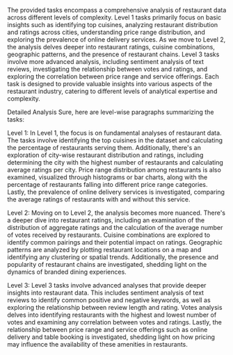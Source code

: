 The provided tasks encompass a comprehensive analysis of restaurant data across different levels of complexity. 
Level 1 tasks primarily focus on basic insights such as identifying top cuisines, analyzing restaurant distribution and ratings across cities, understanding price range distribution, and exploring the prevalence of online delivery services. 
As we move to Level 2, the analysis delves deeper into restaurant ratings, cuisine combinations, geographic patterns, and the presence of restaurant chains. 
Level 3 tasks involve more advanced analysis, including sentiment analysis of text reviews, investigating the relationship between votes and ratings, and exploring the correlation between price range and service offerings. 
Each task is designed to provide valuable insights into various aspects of the restaurant industry, catering to different levels of analytical expertise and complexity.

Detailed Analysis
Sure, here are level-wise paragraphs summarizing the tasks:

Level 1:
In Level 1, the focus is on fundamental analyses of restaurant data. 
The tasks involve identifying the top cuisines in the dataset and calculating the percentage of restaurants serving them. 
Additionally, there's an exploration of city-wise restaurant distribution and ratings, including determining the city with the highest number of restaurants and calculating average ratings per city. 
Price range distribution among restaurants is also examined, visualized through histograms or bar charts, along with the percentage of restaurants falling into different price range categories. 
Lastly, the prevalence of online delivery services is investigated, comparing the average ratings of restaurants with and without this service.

Level 2:
Moving on to Level 2, the analysis becomes more nuanced. 
There's a deeper dive into restaurant ratings, including an examination of the distribution of aggregate ratings and the calculation of the average number of votes received by restaurants. 
Cuisine combinations are explored to identify common pairings and their potential impact on ratings. 
Geographic patterns are analyzed by plotting restaurant locations on a map and identifying any clustering or spatial trends. 
Additionally, the presence and popularity of restaurant chains are investigated, shedding light on the dynamics of branded dining experiences.

Level 3:
Level 3 tasks involve advanced analyses that provide deeper insights into restaurant data. 
This includes sentiment analysis of text reviews to identify common positive and negative keywords, as well as exploring the relationship between review length and rating. 
Votes analysis delves into identifying restaurants with the highest and lowest number of votes and examining any correlation between votes and ratings. 
Lastly, the relationship between price range and service offerings such as online delivery and table booking is investigated, shedding light on how pricing may influence the availability of these amenities in restaurants.

